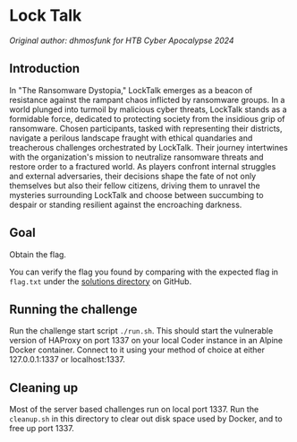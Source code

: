 # Lock Talk

*Original author: dhmosfunk for HTB Cyber Apocalypse 2024*

## Introduction
In "The Ransomware Dystopia," LockTalk emerges as a beacon of resistance against
the rampant chaos inflicted by ransomware groups. In a world plunged into
turmoil by malicious cyber threats, LockTalk stands as a formidable force,
dedicated to protecting society from the insidious grip of ransomware. Chosen
participants, tasked with representing their districts, navigate a perilous
landscape fraught with ethical quandaries and treacherous challenges
orchestrated by LockTalk. Their journey intertwines with the organization's
mission to neutralize ransomware threats and restore order to a fractured world.
As players confront internal struggles and external adversaries, their decisions
shape the fate of not only themselves but also their fellow citizens, driving
them to unravel the mysteries surrounding LockTalk and choose between
succumbing to despair or standing resilient against the encroaching darkness.

## Goal
Obtain the flag.

You can verify the flag you found by comparing with the expected flag in
`flag.txt` under the [solutions directory](https://github.com/trailofbits/challenge-tasks/tree/main/solutions) on GitHub.

## Running the challenge
Run the challenge start script `./run.sh`. This should start the vulnerable
version of HAProxy on port 1337 on your local Coder instance in an Alpine
Docker container. Connect to it using your method of choice at either
127.0.0.1:1337 or localhost:1337.

## Cleaning up
Most of the server based challenges run on local port 1337. Run the
`cleanup.sh` in this directory to clear out disk space used by Docker, and to
free up port 1337.
